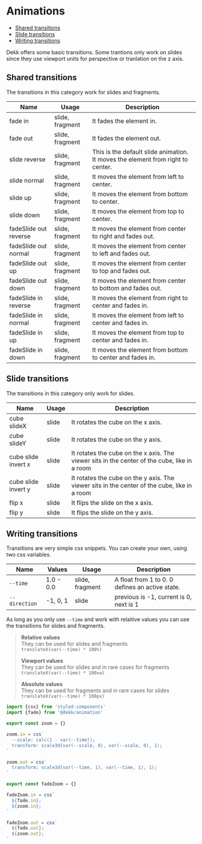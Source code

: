 # Animations


<!-- @import "[TOC]" {cmd="toc" depthFrom=2 depthTo=6 orderedList=false} -->
<!-- code_chunk_output -->

* [Shared transitions](#shared-transitions)
* [Slide transitions](#slide-transitions)
* [Writing transitions](#writing-transitions)

<!-- /code_chunk_output -->

Dekk offers some basic transitions. Some trantions only work on slides
since they use viewport units for perspective or tranlation on the z axis.

## Shared transitions

The transitions in this category work for slides and fragments.

| Name                  | Usage           | Description |
|-----------------------|-----------------|-------------|
| fade in               | slide, fragment | It fades the element in. |
| fade out              | slide, fragment | It fades the element out. |
| slide reverse         | slide, fragment | This is the default slide animation. It moves the element from right to center. |
| slide normal          | slide, fragment | It moves the element from left to center. |
| slide up              | slide, fragment | It moves the element from bottom to center. |
| slide down            | slide, fragment | It moves the element from top to center. |
| fadeSlide out reverse | slide, fragment | It moves the element from center to right and fades out. |
| fadeSlide out normal  | slide, fragment | It moves the element from center to left and fades out. |
| fadeSlide out up      | slide, fragment | It moves the element from center to top and fades out. |
| fadeSlide out down    | slide, fragment | It moves the element from center to bottom and fades out. |
| fadeSlide in reverse  | slide, fragment | It moves the element from right to center and fades in. |
| fadeSlide in normal   | slide, fragment | It moves the element from left to center and fades in. |
| fadeSlide in up       | slide, fragment | It moves the element from top to center and fades in. |
| fadeSlide in down     | slide, fragment | It moves the element from bottom to center and fades in. |



## Slide transitions

The transitions in this category only work for slides.

| Name                | Usage | Description |
|---------------------|-------|-------------|
| cube slideX         | slide | It rotates the cube on the x axis. |
| cube slideY         | slide | It rotates the cube on the y axis. |
| cube slide invert x | slide | It rotates the cube on the x axis. The viewer sits in the center of the cube, like in a room |
| cube slide invert y | slide | It rotates the cube on the y axis. The viewer sits in the center of the cube, like in a room |
| flip x              | slide | It flips the slide on the x axis. |
| flip y              | slide | It flips the slide on the y axis. |

## Writing transitions

Transitions are very simple css snippets.
You can create your own, using two css variables.

| Name          | Values    | Usage           | Description |
|---------------|-----------|-----------------|-------------|
| `--time`      | 1.0 - 0.0 | slide, fragment | A float from 1 to 0. 0 defines an active state. |
| `--direction` | -1, 0, 1  | slide           | previous is -1, current is 0, next is 1 |


As long as you only use `--time` and work with relaitive values you
can use the transitions for slides and fragments. 

> **Relative values**  
> They can be used for slides and fragments  
> `translateX(var(--time) * 100%)`  
>
> **Viewport values**  
> They can be used for slides and in rare cases for fragments  
> `translateX(var(--time) * 100vw)`  
>
> **Absolute values**  
> They can be used for fragments and in rare cases for slides  
> `translateX(var(--time) * 100px)`


```jsx
import {css} from 'styled-components'
import {fade} from '@dekk/animation'

export const zoom = {}

zoom.in = css`
  --scale: calc(1 - var(--time));
  transform: scale3d(var(--scale, 0), var(--scale, 0), 1);
`

zoom.out = css`
  transform: scale3d(var(--time, 1), var(--time, 1), 1);
`

export const fadeZoom = {}

fadeZoom.in = css`
  ${fade.in};
  ${zoom.in};
`

fadeZoom.out = css`
  ${fade.out};
  ${zoom.out};
`
```